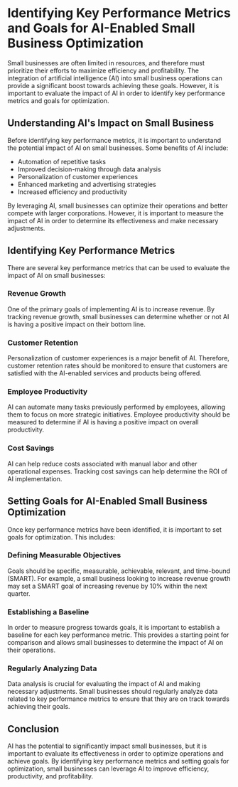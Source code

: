 Identifying Key Performance Metrics and Goals for AI-Enabled Small Business Optimization
==================================================================================================================================================

Small businesses are often limited in resources, and therefore must prioritize their efforts to maximize efficiency and profitability. The integration of artificial intelligence (AI) into small business operations can provide a significant boost towards achieving these goals. However, it is important to evaluate the impact of AI in order to identify key performance metrics and goals for optimization.

Understanding AI's Impact on Small Business
-------------------------------------------

Before identifying key performance metrics, it is important to understand the potential impact of AI on small businesses. Some benefits of AI include:

* Automation of repetitive tasks
* Improved decision-making through data analysis
* Personalization of customer experiences
* Enhanced marketing and advertising strategies
* Increased efficiency and productivity

By leveraging AI, small businesses can optimize their operations and better compete with larger corporations. However, it is important to measure the impact of AI in order to determine its effectiveness and make necessary adjustments.

Identifying Key Performance Metrics
-----------------------------------

There are several key performance metrics that can be used to evaluate the impact of AI on small businesses:

### Revenue Growth

One of the primary goals of implementing AI is to increase revenue. By tracking revenue growth, small businesses can determine whether or not AI is having a positive impact on their bottom line.

### Customer Retention

Personalization of customer experiences is a major benefit of AI. Therefore, customer retention rates should be monitored to ensure that customers are satisfied with the AI-enabled services and products being offered.

### Employee Productivity

AI can automate many tasks previously performed by employees, allowing them to focus on more strategic initiatives. Employee productivity should be measured to determine if AI is having a positive impact on overall productivity.

### Cost Savings

AI can help reduce costs associated with manual labor and other operational expenses. Tracking cost savings can help determine the ROI of AI implementation.

Setting Goals for AI-Enabled Small Business Optimization
--------------------------------------------------------

Once key performance metrics have been identified, it is important to set goals for optimization. This includes:

### Defining Measurable Objectives

Goals should be specific, measurable, achievable, relevant, and time-bound (SMART). For example, a small business looking to increase revenue growth may set a SMART goal of increasing revenue by 10% within the next quarter.

### Establishing a Baseline

In order to measure progress towards goals, it is important to establish a baseline for each key performance metric. This provides a starting point for comparison and allows small businesses to determine the impact of AI on their operations.

### Regularly Analyzing Data

Data analysis is crucial for evaluating the impact of AI and making necessary adjustments. Small businesses should regularly analyze data related to key performance metrics to ensure that they are on track towards achieving their goals.

Conclusion
----------

AI has the potential to significantly impact small businesses, but it is important to evaluate its effectiveness in order to optimize operations and achieve goals. By identifying key performance metrics and setting goals for optimization, small businesses can leverage AI to improve efficiency, productivity, and profitability.

